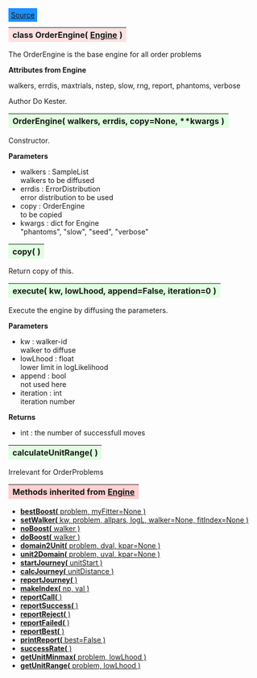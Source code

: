 ---
---

<div class="button">
  <span style="background-color: DodgerBlue; color: White;  border:5px solid DodgerBlue">
<a href=https://github.com/dokester/BayesicFitting/blob/master/BayesicFitting/source/OrderEngine.py target=_blank>Source</a></span></div>

<a name="OrderEngine"></a>
<table><thead style="background-color:#FFE0E0; width:100%"><tr><th style="text-align:left">
<strong>class OrderEngine(</strong> <a href="./Engine.html">Engine</a> )
</th></tr></thead></table>
<p>

The OrderEngine is the base engine for all order problems

<b>Attributes from Engine</b>

walkers, errdis, maxtrials, nstep, slow, rng, report, phantoms, verbose

Author       Do Kester.


<a name="OrderEngine"></a>
<table><thead style="background-color:#E0FFE0; width:100%"><tr><th style="text-align:left">
<strong>OrderEngine(</strong> walkers, errdis, copy=None, **kwargs )
</th></tr></thead></table>
<p>

Constructor.

<b>Parameters</b>

* walkers  :  SampleList<br>
    walkers to be diffused<br>
* errdis  :  ErrorDistribution<br>
    error distribution to be used<br>
* copy  :  OrderEngine<br>
    to be copied<br>
* kwargs  :  dict for Engine<br>
    "phantoms", "slow", "seed", "verbose"<br>


<a name="copy"></a>
<table><thead style="background-color:#E0FFE0; width:100%"><tr><th style="text-align:left">
<strong>copy(</strong> )
</th></tr></thead></table>
<p>
Return copy of this. 

<a name="execute"></a>
<table><thead style="background-color:#E0FFE0; width:100%"><tr><th style="text-align:left">
<strong>execute(</strong> kw, lowLhood, append=False, iteration=0 )
</th></tr></thead></table>
<p>

Execute the engine by diffusing the parameters.

<b>Parameters</b>

* kw  :  walker-id<br>
    walker to diffuse<br>
* lowLhood  :  float<br>
    lower limit in logLikelihood<br>
* append  :  bool<br>
    not used here<br>
* iteration  :  int<br>
    iteration number        <br>

<b>Returns</b>

* int  :  the number of successfull moves<br>
   

<a name="calculateUnitRange"></a>
<table><thead style="background-color:#E0FFE0; width:100%"><tr><th style="text-align:left">
<strong>calculateUnitRange(</strong> ) 
</th></tr></thead></table>
<p>

Irrelevant for OrderProblems

<table><thead style="background-color:#FFD0D0; width:100%"><tr><th style="text-align:left">
<strong>Methods inherited from</strong> <a href="./Engine.html">Engine</a></th></tr></thead></table>


* [<strong>bestBoost(</strong> problem, myFitter=None ) ](./Engine.md#bestBoost)
* [<strong>setWalker(</strong> kw, problem, allpars, logL, walker=None, fitIndex=None ) ](./Engine.md#setWalker)
* [<strong>noBoost(</strong> walker ) ](./Engine.md#noBoost)
* [<strong>doBoost(</strong> walker ) ](./Engine.md#doBoost)
* [<strong>domain2Unit(</strong> problem, dval, kpar=None ) ](./Engine.md#domain2Unit)
* [<strong>unit2Domain(</strong> problem, uval, kpar=None ) ](./Engine.md#unit2Domain)
* [<strong>startJourney(</strong> unitStart ) ](./Engine.md#startJourney)
* [<strong>calcJourney(</strong> unitDistance ) ](./Engine.md#calcJourney)
* [<strong>reportJourney(</strong> ) ](./Engine.md#reportJourney)
* [<strong>makeIndex(</strong> np, val ) ](./Engine.md#makeIndex)
* [<strong>reportCall(</strong> )](./Engine.md#reportCall)
* [<strong>reportSuccess(</strong> )](./Engine.md#reportSuccess)
* [<strong>reportReject(</strong> )](./Engine.md#reportReject)
* [<strong>reportFailed(</strong> )](./Engine.md#reportFailed)
* [<strong>reportBest(</strong> )](./Engine.md#reportBest)
* [<strong>printReport(</strong> best=False ) ](./Engine.md#printReport)
* [<strong>successRate(</strong> ) ](./Engine.md#successRate)
* [<strong>getUnitMinmax(</strong> problem, lowLhood ) ](./Engine.md#getUnitMinmax)
* [<strong>getUnitRange(</strong> problem, lowLhood ) ](./Engine.md#getUnitRange)

